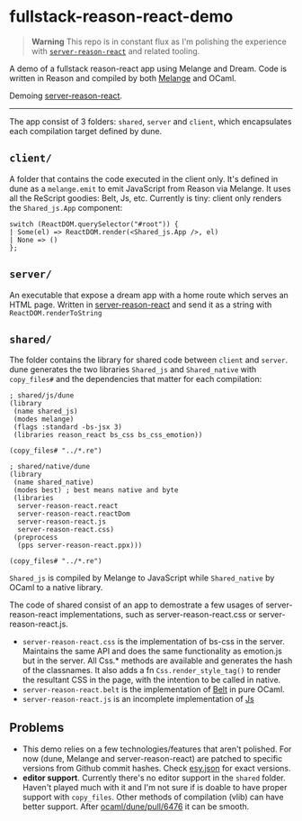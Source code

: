 # fullstack-reason-react-demo

> **Warning**
> This repo is in constant flux as I'm polishing the experience with [`server-reason-react`](https://github.com/ml-in-barcelona/server-reason-react) and related tooling.

A demo of a fullstack reason-react app using Melange and Dream. Code is written in Reason and compiled by both [Melange](https://github.com/melange-re/melange) and OCaml.

Demoing [server-reason-react](https://github.com/ml-in-barcelona/server-reason-react).

---

The app consist of 3 folders: `shared`, `server` and `client`, which encapsulates each compilation target defined by dune.

## `client/`

A folder that contains the code executed in the client only. It's defined in dune as a `melange.emit` to emit JavaScript from Reason via Melange. It uses all the ReScript goodies: Belt, Js, etc. Currently is tiny: client only renders the `Shared_js.App` component:

```re
switch (ReactDOM.querySelector("#root")) {
| Some(el) => ReactDOM.render(<Shared_js.App />, el)
| None => ()
};
```

## `server/`

An executable that expose a dream app with a home route which serves an HTML page. Written in [server-reason-react](https://github.com/ml-in-barcelona/server-reason-react) and send it as a string with `ReactDOM.renderToString`

## `shared/`

The folder contains the library for shared code between `client` and `server`. dune generates the two libraries `Shared_js` and `Shared_native` with `copy_files#` and the dependencies that matter for each compilation:

```dune
; shared/js/dune
(library
 (name shared_js)
 (modes melange)
 (flags :standard -bs-jsx 3)
 (libraries reason_react bs_css bs_css_emotion))

(copy_files# "../*.re")
```

```dune
; shared/native/dune
(library
 (name shared_native)
 (modes best) ; best means native and byte
 (libraries
  server-reason-react.react
  server-reason-react.reactDom
  server-reason-react.js
  server-reason-react.css)
 (preprocess
  (pps server-reason-react.ppx)))

(copy_files# "../*.re")
```

`Shared_js` is compiled by Melange to JavaScript while `Shared_native` by OCaml to a native library.

The code of shared consist of an app to demostrate a few usages of server-reason-react implementations, such as server-reason-react.css or server-reason-react.js.

- `server-reason-react.css` is the implementation of bs-css in the server. Maintains the same API and does the same functionality as emotion.js but in the server. All Css.* methods are available and generates the hash of the classnames. It also adds a fn `Css.render_style_tag()` to render the resultant CSS in the page, with the intention to be called in native.
- `server-reason-react.belt` is the implementation of [Belt](https://rescript-lang.org/docs/manual/latest/api/belt) in pure OCaml.
- `server-reason-react.js` is an incomplete implementation of [Js](https://rescript-lang.org/docs/manual/latest/api/js)

## Problems

- This demo relies on a few technologies/features that aren't polished. For now (dune, Melange and server-reason-react) are patched to specific versions from Github commit hashes. Check [esy.json](./esy.json) for exact versions.
- **editor support**. Currently there's no editor support in the `shared` folder. Haven't played much with it and I'm not sure if is doable to have proper support with `copy_files`. Other methods of compilation (vlib) can have better support. After [ocaml/dune/pull/6476](https://github.com/ocaml/dune/pull/6476) it can be smooth.
